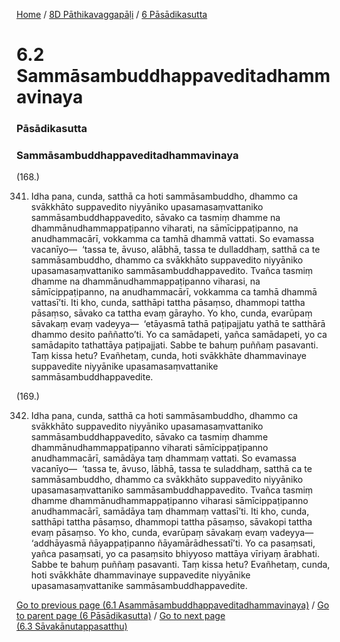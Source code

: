 
[Home](/) / [8D Pāthikavaggapāḷi](../../8D.md) / [6 Pāsādikasutta](../6.md)

# 6.2 Sammāsambuddhappaveditadhammavinaya

### Pāsādikasutta

### Sammāsambuddhappaveditadhammavinaya

(168.)

341. Idha pana, cunda, satthā ca hoti sammāsambuddho, dhammo ca svākkhāto suppavedito niyyāniko upasamasaṃvattaniko sammāsambuddhappavedito, sāvako ca tasmiṃ dhamme na dhammānudhammappaṭipanno viharati, na sāmīcippaṭipanno, na anudhammacārī, vokkamma ca tamhā dhammā vattati. So evamassa vacanīyo—  ‘tassa te, āvuso, alābhā, tassa te dulladdhaṃ, satthā ca te sammāsambuddho, dhammo ca svākkhāto suppavedito niyyāniko upasamasaṃvattaniko sammāsambuddhappavedito. Tvañca tasmiṃ dhamme na dhammānudhammappaṭipanno viharasi, na sāmīcippaṭipanno, na anudhammacārī, vokkamma ca tamhā dhammā vattasī’ti. Iti kho, cunda, satthāpi tattha pāsaṃso, dhammopi tattha pāsaṃso, sāvako ca tattha evaṃ gārayho. Yo kho, cunda, evarūpaṃ sāvakaṃ evaṃ vadeyya—  ‘etāyasmā tathā paṭipajjatu yathā te satthārā dhammo desito paññatto’ti. Yo ca samādapeti, yañca samādapeti, yo ca samādapito tathattāya paṭipajjati. Sabbe te bahuṃ puññaṃ pasavanti. Taṃ kissa hetu? Evañhetaṃ, cunda, hoti svākkhāte dhammavinaye suppavedite niyyānike upasamasaṃvattanike sammāsambuddhappavedite.

(169.)

342. Idha pana, cunda, satthā ca hoti sammāsambuddho, dhammo ca svākkhāto suppavedito niyyāniko upasamasaṃvattaniko sammāsambuddhappavedito, sāvako ca tasmiṃ dhamme dhammānudhammappaṭipanno viharati sāmīcippaṭipanno anudhammacārī, samādāya taṃ dhammaṃ vattati. So evamassa vacanīyo—  ‘tassa te, āvuso, lābhā, tassa te suladdhaṃ, satthā ca te sammāsambuddho, dhammo ca svākkhāto suppavedito niyyāniko upasamasaṃvattaniko sammāsambuddhappavedito. Tvañca tasmiṃ dhamme dhammānudhammappaṭipanno viharasi sāmīcippaṭipanno anudhammacārī, samādāya taṃ dhammaṃ vattasī’ti. Iti kho, cunda, satthāpi tattha pāsaṃso, dhammopi tattha pāsaṃso, sāvakopi tattha evaṃ pāsaṃso. Yo kho, cunda, evarūpaṃ sāvakaṃ evaṃ vadeyya—  ‘addhāyasmā ñāyappaṭipanno ñāyamārādhessatī’ti. Yo ca pasaṃsati, yañca pasaṃsati, yo ca pasaṃsito bhiyyoso mattāya vīriyaṃ ārabhati. Sabbe te bahuṃ puññaṃ pasavanti. Taṃ kissa hetu? Evañhetaṃ, cunda, hoti svākkhāte dhammavinaye suppavedite niyyānike upasamasaṃvattanike sammāsambuddhappavedite.

[Go to previous page (6.1 Asammāsambuddhappaveditadhammavinaya)](6.1.md) / [Go to parent page (6 Pāsādikasutta)](../6.md) / [Go to next page (6.3 Sāvakānutappasatthu)](6.3.md)


